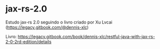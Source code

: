 # jax-rs-2.0

Estudo jax-rs 2.0 seguindo o livro criado por Xu Lvcai (https://legacy.gitbook.com/@dennis-xlc)

Livro: https://legacy.gitbook.com/book/dennis-xlc/restful-java-with-jax-rs-2-0-2rd-edition/details